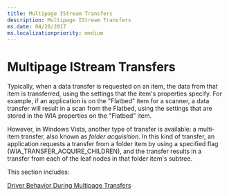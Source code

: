 ```yaml
---
title: Multipage IStream Transfers
description: Multipage IStream Transfers
ms.date: 04/20/2017
ms.localizationpriority: medium
---
```


# Multipage IStream Transfers


Typically, when a data transfer is requested on an item, the data from that item is transferred, using the settings that the item's properties specify. For example, if an application is on the "Flatbed" item for a scanner, a data transfer will result in a scan from the Flatbed, using the settings that are stored in the WIA properties on the "Flatbed" item.

However, in Windows Vista, another type of transfer is available: a multi-item transfer, also known as *folder acquisition*. In this kind of transfer, an application requests a transfer from a folder item by using a specified flag (WIA\_TRANSFER\_ACQUIRE\_CHILDREN), and the transfer results in a transfer from each of the leaf nodes in that folder item's subtree.

This section includes:

[Driver Behavior During Multipage Transfers](driver-behavior-during-multipage-transfers.md)

 

 




